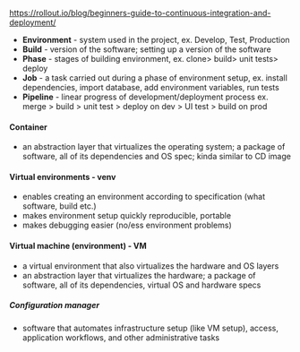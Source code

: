 https://rollout.io/blog/beginners-guide-to-continuous-integration-and-deployment/

* **Environment** - system used in the project, ex. Develop, Test, Production
* **Build** - version of the software; setting up a version of the software
* **Phase** - stages of building environment, ex. clone> build> unit tests> deploy
* **Job** - a task carried out during a phase of environment setup, ex. install dependencies, import database, add environment variables, run tests
* **Pipeline** - linear progress of development/deployment process ex. merge > build > unit test > deploy on dev > UI test > build on prod
#### Container
- an abstraction layer that virtualizes the operating system; a package of software, all of its dependencies and OS spec; kinda similar to CD image
#### Virtual environments - venv
- enables creating an environment according to specification (what software, build etc.)
- makes environment setup quickly reproducible, portable
- makes debugging easier (no/ess environment problems)
#### Virtual machine (environment) - VM
- a virtual environment that also virtualizes the hardware and OS layers
 - an abstraction layer that virtualizes the hardware; a package of software, all of its dependencies, virtual OS and hardware specs
##### Configuration manager
- software that automates infrastructure setup (like VM setup), access, application workflows, and other administrative tasks